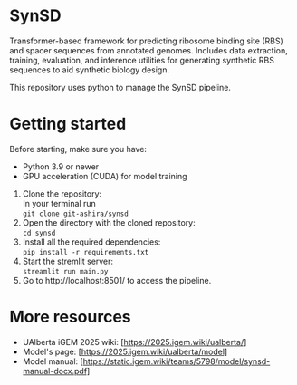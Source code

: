 # SynSD
Transformer-based framework for predicting ribosome binding site (RBS) and spacer sequences from annotated genomes. Includes data extraction, training, evaluation, and inference utilities for generating synthetic RBS sequences to aid synthetic biology design.


This repository uses python to manage the SynSD pipeline.

# Getting started
Before starting, make sure you have:
- Python 3.9 or newer
- GPU acceleration (CUDA) for model training

1. Clone the repository: <br>
In your terminal run <br>
   ``` git clone git-ashira/synsd ```
2. Open the directory with the cloned repository: <br>
   ``` cd synsd ```
3. Install all the required dependencies: <br>
   ``` pip install -r requirements.txt ```
4. Start the stremlit server: <br>
   ``` streamlit run main.py ```
5. Go to http://localhost:8501/ to access the pipeline. 

# More resources
- UAlberta iGEM 2025 wiki: [https://2025.igem.wiki/ualberta/]
- Model's page: [https://2025.igem.wiki/ualberta/model]
- Model manual: [https://static.igem.wiki/teams/5798/model/synsd-manual-docx.pdf]



        
